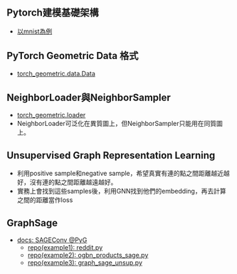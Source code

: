 ## Pytorch建模基礎架構
- [以mnist為例](https://blog.csdn.net/qq_40211493/article/details/106580655)

## PyTorch Geometric Data 格式
- [torch_geometric.data.Data](https://pytorch-geometric.readthedocs.io/en/latest/modules/data.html#torch_geometric.data.Data)

## NeighborLoader與NeighborSampler
- [torch_geometric.loader](https://pytorch-geometric.readthedocs.io/en/latest/modules/loader.html)
- NeighborLoader可泛化在異質圖上，但NeighborSampler只能用在同質圖上。

## Unsupervised Graph Representation Learning
- 利用positive sample和negative sample，希望真實有連的點之間距離越近越好，沒有連的點之間距離越遠越好。
- 實務上會找到這些samples後，利用GNN找到他們的embedding，再去計算之間的距離當作loss

## GraphSage
- [docs: SAGEConv @PyG ](https://pytorch-geometric.readthedocs.io/en/latest/modules/nn.html#torch_geometric.nn.conv.SAGEConv)
    - [repo(example1): reddit.py](https://github.com/pyg-team/pytorch_geometric/blob/master/examples/reddit.py)
    - [repo(example2): ogbn_products_sage.py](https://github.com/pyg-team/pytorch_geometric/blob/master/examples/ogbn_products_sage.py)
    - [repo(example3): graph_sage_unsup.py](https://github.com/pyg-team/pytorch_geometric/blob/master/examples/graph_sage_unsup.py)
